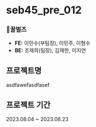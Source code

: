 ﻿# seb45_pre_012
###  🐝꿀벌즈
* **FE:** 이민수(부팀장), 이민주, 이형수 </br>
* **BE:** 조재희(팀장), 김재한, 이지연


## 프로젝트명
asdfawefasdfasef

## 프로젝트 기간
2023.08.04 ~ 2023.08.23
